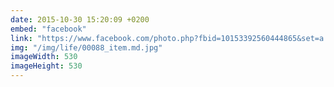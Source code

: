 ```yaml
---
date: 2015-10-30 15:20:09 +0200
embed: "facebook"
link: "https://www.facebook.com/photo.php?fbid=10153392560444865&set=a.10153393488474865.1073741853.580174864&type=3&theater"
img: "/img/life/00088_item.md.jpg"
imageWidth: 530
imageHeight: 530
---
```

